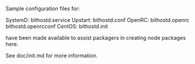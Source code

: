 Sample configuration files for:

SystemD: bithostd.service
Upstart: bithostd.conf
OpenRC:  bithostd.openrc
         bithostd.openrcconf
CentOS:  bithostd.init

have been made available to assist packagers in creating node packages here.

See doc/init.md for more information.
